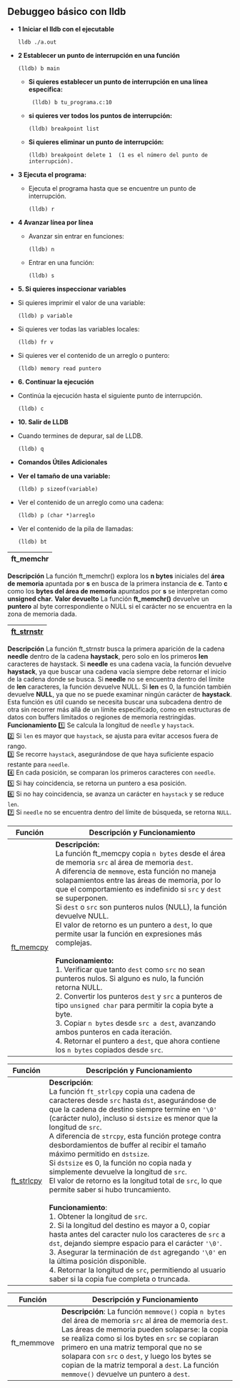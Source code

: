 ## Debuggeo básico con lldb

* **1 Iniciar el lldb con el ejecutable**

      lldb ./a.out
* **2 Establecer un punto de interrupción en una función**

      (lldb) b main
  - **Si quieres establecer un punto de interrupción en una línea específica:**

         (lldb) b tu_programa.c:10 
  - **si quieres ver todos los puntos de interrupción:**
  
        (lldb) breakpoint list
  - **Si quieres eliminar un punto de interrupción:**

        (lldb) breakpoint delete 1  (1 es el número del punto de interrupción).

* **3 Ejecuta el programa:**
  - Ejecuta el programa hasta que se encuentre un punto de interrupción.

        (lldb) r

* **4 Avanzar línea por línea**
  - Avanzar sin entrar en funciones:
  
        (lldb) n
  - Entrar en una función:
  
        (lldb) s

* **5. Si quieres inspeccionar variables**
- Si quieres imprimir el valor de una variable:

      (lldb) p variable
- Si quieres ver todas las variables locales:

      (lldb) fr v
- Si quieres ver el contenido de un arreglo o puntero:

      (lldb) memory read puntero
* **6. Continuar la ejecución**
- Continúa la ejecución hasta el siguiente punto de interrupción.

      (lldb) c

* **10. Salir de LLDB**
- Cuando termines de depurar, sal de LLDB.

      (lldb) q

* **Comandos Útiles Adicionales**
- **Ver el tamaño de una variable:**

      (lldb) p sizeof(variable)

- Ver el contenido de un arreglo como una cadena:

      (lldb) p (char *)arreglo

- Ver el contenido de la pila de llamadas:

      (lldb) bt

| ft_memchr |
|--------|
**Descripción**
La función ft_memchr() explora los **n bytes** iniciales del **área de memoria** apuntada por **s** en busca de la primera instancia de **c**. 
Tanto **c** como los **bytes del área de memoria** apuntados por **s** se interpretan como **unsigned char.**
**Valor devuelto**
La función **ft_memchr()** devuelve un **puntero** al byte correspondiente o NULL si el carácter no se encuentra en la zona de memoria dada.

| [ft_strnstr](https://github.com/PajaritoCantor/Libft/blob/main/ft_strnstr.c) |
|--------|
**Descripción** La función ft_strnstr busca la primera aparición de la cadena **needle** dentro de la cadena **haystack**, pero solo en los primeros **len** caracteres de haystack.
Si **needle** es una cadena vacía, la función devuelve **haystack**, ya que buscar una cadena vacía siempre debe retornar el inicio de la cadena donde se busca.
Si **needle** no se encuentra dentro del límite de **len** caracteres, la función devuelve NULL.
Si **len** es 0, la función también devuelve **NULL**, ya que no se puede examinar ningún carácter de **haystack**.
Esta función es útil cuando se necesita buscar una subcadena dentro de otra sin recorrer más allá de un límite especificado, como en estructuras de datos con buffers limitados o regiones de memoria restringidas.
**Funcionamiento**
1️⃣ Se calcula la longitud de `needle` y `haystack`.  
2️⃣ Si `len` es mayor que `haystack`, se ajusta para evitar accesos fuera de rango.  
3️⃣ Se recorre `haystack`, asegurándose de que haya suficiente espacio restante para `needle`.  
4️⃣ En cada posición, se comparan los primeros caracteres con `needle`.  
5️⃣ Si hay coincidencia, se retorna un puntero a esa posición.  
6️⃣ Si no hay coincidencia, se avanza un carácter en `haystack` y se reduce `len`.  
7️⃣ Si `needle` no se encuentra dentro del límite de búsqueda, se retorna `NULL`.  


| **Función** | **Descripción y Funcionamiento** |
|-------------|-----------------------------------|
| [ft_memcpy](https://github.com/PajaritoCantor/Libft/blob/main/ft_memcpy.c) | **Descripción:** <br> La función ft_memcpy copia `n bytes` desde el área de memoria `src` al área de memoria `dest`. <br> A diferencia de `memmove`, esta función no maneja solapamientos entre las áreas de memoria, por lo que el comportamiento es indefinido si `src` y `dest` se superponen. <br> Si `dest` o `src` son punteros nulos (NULL), la función devuelve NULL. <br> El valor de retorno es un puntero a `dest`, lo que permite usar la función en expresiones más complejas. <br> <br> **Funcionamiento:** <br>1. Verificar que tanto `dest` como `src` no sean punteros nulos. Si alguno es nulo, la función retorna NULL. <br> 2. Convertir los punteros `dest` y `src` a punteros de tipo `unsigned char` para permitir la copia byte a byte. <br> 3. Copiar `n bytes` desde `src a dest`, avanzando ambos punteros en cada iteración. <br> 4. Retornar el puntero a `dest`, que ahora contiene los `n bytes` copiados desde `src`.


| **Función** | **Descripción y Funcionamiento** |
|-------------|-----------------------------------|
| [ft_strlcpy](https://github.com/PajaritoCantor/Libft/blob/main/ft_strlcpy.c) | **Descripción**: <br> La función `ft_strlcpy` copia una cadena de caracteres desde `src` hasta `dst`, asegurándose de que la cadena de destino siempre termine en `'\0'` (carácter nulo), incluso si `dstsize` es menor que la longitud de `src`. <br> A diferencia de `strcpy`, esta función protege contra desbordamientos de buffer al recibir el tamaño máximo permitido en `dstsize`. <br>  Si `dstsize` es 0, la función no copia nada y simplemente devuelve la longitud de `src`. <br> El valor de retorno es la longitud total de `src`, lo que permite saber si hubo truncamiento. <br> <br>**Funcionamiento**: <br> 1. Obtener la longitud de `src`. <br> 2. Si la longitud del destino es mayor a 0, copiar hasta antes del caracter nulo los caracteres de `src` a `dst`, dejando siempre espacio para el carácter `'\0'`. <br> 3. Asegurar la terminación de `dst` agregando `'\0'` en la última posición disponible. <br> 4. Retornar la longitud de `src`, permitiendo al usuario saber si la copia fue completa o truncada. |

| **Función** | **Descripción y Funcionamiento** |
|-------------|-----------------------------------|
|ft_memmove | **Descripción**: La función `memmove()` copia `n bytes` del área de memoria `src` al área de memoria `dest`. Las áreas de memoria pueden solaparse: la copia se realiza como si los bytes en `src` se copiaran primero en una matriz temporal que no se solapara con `src` o `dest`, y luego los bytes se copian de la matriz temporal a `dest`. La función `memmove()` devuelve un puntero a `dest`.
